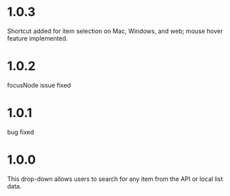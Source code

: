 # 1.0.3
Shortcut added for item selection on Mac, Windows, and web; mouse hover feature implemented.

# 1.0.2
focusNode issue fixed

# 1.0.1
bug fixed

# 1.0.0
This drop-down allows users to search for any item from the API or local list data.